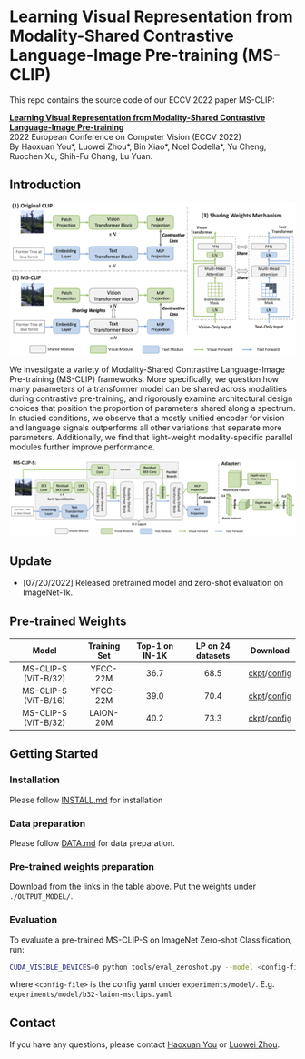 # Learning Visual Representation from Modality-Shared Contrastive Language-Image Pre-training (MS-CLIP)

This repo contains the source code of our ECCV 2022 paper MS-CLIP:

[**Learning Visual Representation from Modality-Shared Contrastive Language-Image Pre-training**](https://arxiv.org/abs/2207.12661)
<br>
2022 European Conference on Computer Vision (ECCV 2022)
<br>
By Haoxuan You*, Luowei Zhou*, Bin Xiao*, Noel Codella*, Yu Cheng, Ruochen Xu, Shih-Fu Chang, Lu Yuan.


## Introduction
![MS-CLIP](/Figs/diagram1.png)

We investigate a variety of Modality-Shared Contrastive Language-Image Pre-training (MS-CLIP) frameworks. More specifically, we question how many parameters of a transformer model can be shared across modalities during contrastive pre-training, and rigorously examine architectural design choices that position the proportion of parameters shared along a spectrum. In studied conditions, we observe that a mostly unified encoder for vision and language signals outperforms all other variations that separate more parameters. Additionally, we find that light-weight modality-specific parallel modules further improve performance.

![MS-CLIP-S](/Figs/diagram2.png)


## Update
- [07/20/2022] Released pretrained model and zero-shot evaluation on ImageNet-1k.

## Pre-trained Weights
| Model | Training Set | Top-1 on IN-1K | LP on 24 datasets | Download
| :----: | :---: | :---: | :---: | :---: |
| MS-CLIP-S (ViT-B/32) | YFCC-22M | 36.7 | 68.5 | [ckpt](https://1drv.ms/u/s!ApxSG5cLDhMkg4M4h8GPb7QYsUoM6Q)/[config](experiments/model/b32-yfcc-msclips.yaml)
| MS-CLIP-S (ViT-B/16) | YFCC-22M | 39.0 | 70.4 | [ckpt](https://1drv.ms/u/s!ApxSG5cLDhMkg4M3PYoDKdcrR7NOgQ?e=ExKwEW)/[config](experiments/model/b16-yfcc-msclips.yaml)
| MS-CLIP-S (ViT-B/32) |LAION-20M| 40.2 | 73.3 | [ckpt](https://1drv.ms/u/s!ApxSG5cLDhMkg4M57QFPJzPrMReF8A?e=eGW8NX)/[config](experiments/model/b32-laion-msclips.yaml)



## Getting Started
### Installation
Please follow [INSTALL.md](./INSTALL.md) for installation
### Data preparation
Please follow [DATA.md](./DATASET/DATA.md) for data preparation.
### Pre-trained weights preparation
Download from the links in the table above. Put the weights under `./OUTPUT_MODEL/`.
### Evaluation
To evaluate a pre-trained MS-CLIP-S on ImageNet Zero-shot Classification, run:

```bash
CUDA_VISIBLE_DEVICES=0 python tools/eval_zeroshot.py --model <config-file> 
```
where `<config-file>` is the config yaml under `experiments/model/`. E.g. `experiments/model/b32-laion-msclips.yaml`


<!-- ## Citation
If you find this project useful for your research, please kindly cite our paper:

```bibtex
@incollection{NIPS2019_8940,
title = {PointDAN: A Multi-Scale 3D Domain Adaption Network for Point Cloud Representation},
author = {Qin, Can and You, Haoxuan and Wang, Lichen and Kuo, C.-C. Jay and Fu, Yun},
booktitle = {Advances in Neural Information Processing Systems 32},
editor = {H. Wallach and H. Larochelle and A. Beygelzimer and F. d\textquotesingle Alch\'{e}-Buc and E. Fox and R. Garnett},
pages = {7190--7201},
year = {2019},
publisher = {Curran Associates, Inc.},
url = {http://papers.nips.cc/paper/8940-pointdan-a-multi-scale-3d-domain-adaption-network-for-point-cloud-representation.pdf}
}
``` -->

## Contact
If you have any questions, please contact [Haoxuan You](haoxuanyou@gmail.com) or [Luowei Zhou](zhouluoweiwest@gmail.com).
